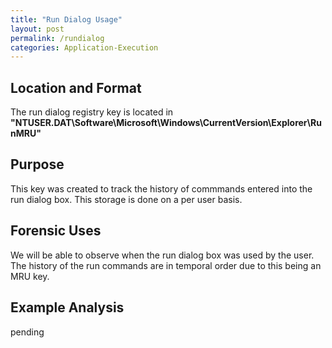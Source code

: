 ```yaml
---
title: "Run Dialog Usage"
layout: post
permalink: /rundialog
categories: Application-Execution
---
```

## Location and Format

The run dialog registry key is located in **"NTUSER.DAT\Software\Microsoft\Windows\CurrentVersion\Explorer\RunMRU"**

## Purpose

This key was created to track the history of commmands entered into the run dialog box. This storage is done on a per user basis.

## Forensic Uses

We will be able to observe when the run dialog box was used by the user. The history of the run commands are in temporal order due to this being an MRU key.

## Example Analysis

pending